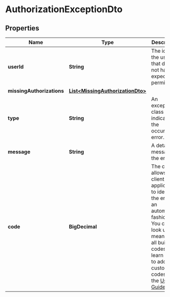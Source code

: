 

# AuthorizationExceptionDto

## Properties

Name | Type | Description | Notes
------------ | ------------- | ------------- | -------------
**userId** | **String** | The id of the user that does not have expected permissions |  [optional]
**missingAuthorizations** | [**List&lt;MissingAuthorizationDto&gt;**](MissingAuthorizationDto.md) |  |  [optional]
**type** | **String** | An exception class indicating the occurred error. |  [optional]
**message** | **String** | A detailed message of the error. |  [optional]
**code** | **BigDecimal** | The code allows your client application to identify the error in an automated fashion. You can look up the meaning of all built-in codes and learn how to add custom codes in the [User Guide](https://docs.camunda.org/manual/7.18/user-guide/process-engine/error-handling/#exception-codes). |  [optional]



